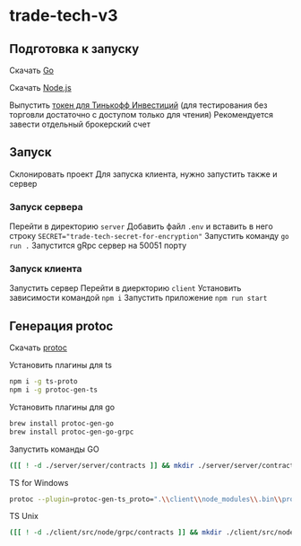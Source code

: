 # trade-tech-v3

## Подготовка к запуску

Скачать [Go](https://go.dev/doc/install)

Скачать [Node.js](https://nodejs.org/en/download)

Выпустить [токен для Тинькофф Инвестиций](https://tinkoff.github.io/investAPI/token/) (для тестирования без торговли достаточно с доступом только для чтения)
Рекомендуется завести отдельный брокерский счет

## Запуск

Склонировать проект
Для запуска клиента, нужно запустить также и сервер

### Запуск сервера 
Перейти в директорию `server`
Добавить файл `.env` и вставить в него строку `SECRET="trade-tech-secret-for-encryption"`
Запустить команду `go run .`
Запустится gRpc сервер на 50051 порту 


### Запуск клиента
Запустить сервер
Перейти в диеркторию `client`
Установить зависимости командой `npm i`
Запустить приложение `npm run start`

## Генерация protoc

Скачать [protoc](https://grpc.io/docs/protoc-installation/)

Установить плагины для ts
```sh
npm i -g ts-proto
npm i -g protoc-gen-ts
```

Установить плагины для go
```sh
brew install protoc-gen-go
brew install protoc-gen-go-grpc
```

Запустить команды
GO
```sh
([[ ! -d ./server/server/contracts ]] && mkdir ./server/server/contracts) || protoc -I protobuf protobuf/*.proto --go_out=./server/server/contracts/ --go_opt=paths=import --go-grpc_out=./server/server/contracts/ --go-grpc_opt=paths=import
```

TS for Windows
```sh
protoc --plugin=protoc-gen-ts_proto=".\\client\\node_modules\\.bin\\protoc-gen-ts_proto.cmd" --ts_proto_out=./client/contracts --ts_proto_opt=outputServices=grpc-js --ts_proto_opt=esModuleInterop=true -I ./protobuf ./protobuf/*.proto
```
TS Unix
```sh
([[ ! -d ./client/src/node/grpc/contracts ]] && mkdir ./client/src/node/grpc/contracts) || protoc --ts_proto_out=./client/src/node/grpc/contracts --ts_proto_opt=outputServices=grpc-js --ts_proto_opt=esModuleInterop=true -I ./protobuf ./protobuf/*.proto
```
